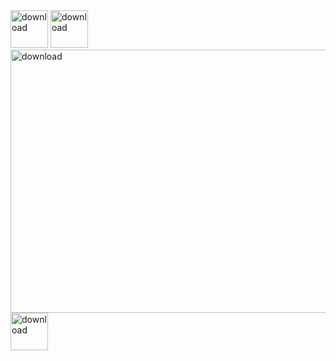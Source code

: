 <img width="60" height="60" alt="download" src="https://github.com/user-attachments/assets/705e7495-b344-4738-85dd-ba07d05d4516" />
<img width="60" height="60" alt="download" src="https://github.com/user-attachments/assets/2ec3a79c-08a6-490d-9b30-51a763c9d7c1" />
<img width="906" height="421" alt="download" src="https://github.com/user-attachments/assets/863224cb-babb-44a9-8a84-034e8b85d006" />
<img width="60" height="60" alt="download" src="https://github.com/user-attachments/assets/b47c4181-6b4b-449d-bebb-00ed61ee4edd" />
